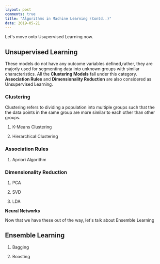 ```yaml
---
layout: post
comments: true
title: "Algorithms in Machine Learning (Contd..)"
date: 2019-05-21
---
```



Let's move onto Usupervised Learning now.

## Unsupervised Learning

These models do not have any outcome variables defined,rather, they are majorly used for segmenting data into unknown groups with similar characteristics. All the **Clustering Models** fall under this category. **Association Rules** and **Dimensionality Reduction** are also considered as Unsupervised Learning.

### Clustering

Clustering refers to dividing a population into multiple groups such that the the data points in the same group are more similar to each other than other groups.

1. K-Means Clustering

2. Hierarchical Clustering

### Association Rules

1. Apriori Algorithm

### Dimensionality Reduction

1. PCA

2. SVD

3. LDA

**Neural Networks**

Now that we have these out of the way, let's talk about Ensemble Learning
## Ensemble Learning

1. Bagging

2. Boosting




